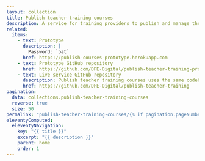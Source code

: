 ```yaml
---
layout: collection
title: Publish teacher training courses
description: A service for training providers to publish and manage their courses
related:
  items:
    - text: Prototype
      description: |
        Password: `bat`
      href: https://publish-courses-prototype.herokuapp.com
    - text: Prototype GitHub repository
      href: https://github.com/DFE-Digital/publish-teacher-training-prototype
    - text: Live service GitHub repository
      description: Publish teacher training courses uses the same codebase as Find teacher training courses
      href: https://github.com/DFE-Digital/publish-teacher-training
pagination:
  data: collections.publish-teacher-training-courses
  reverse: true
  size: 50
permalink: "publish-teacher-training-courses/{% if pagination.pageNumber > 0 %}page/{{ pagination.pageNumber + 1 }}{% endif %}/"
eleventyComputed:
  eleventyNavigation:
    key: "{{ title }}"
    excerpt: "{{ description }}"
    parent: home
    order: 1
---
```

